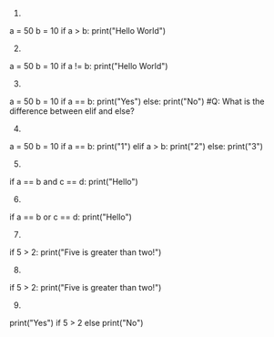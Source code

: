 1.

a = 50
b = 10
if a > b:
  print("Hello World")

2. 

a = 50
b = 10
if a != b:
   print("Hello World")

3.

a = 50
b = 10
if a == b:
  print("Yes")
else:
  print("No")
#Q: What is the difference between elif and else?

4.

a = 50
b = 10
if a == b:
  print("1")
elif a > b:
  print("2")
else:
  print("3")

5. 

if a == b and c == d:
  print("Hello")

6. 

if a == b or c == d:
  print("Hello")

7.

if 5 > 2:
    print("Five is greater than two!")

8. 

if 5 > 2: print("Five is greater than two!")

9.

print("Yes") if 5 > 2 else print("No")
